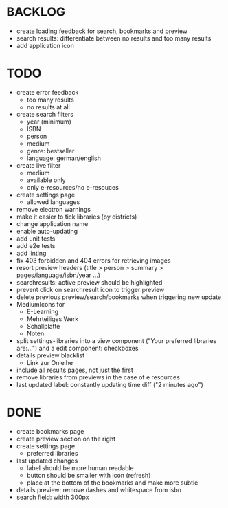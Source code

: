 # BACKLOG
* create loading feedback for search, bookmarks and preview
* search results: differentiate between no results and too many results
* add application icon

# TODO
* create error feedback
    - too many results
    - no results at all
* create search filters
    - year (minimum)
    - ISBN
    - person
    - medium
    - genre: bestseller
    - language: german/english
* create live filter
    - medium
    - available only
    - only e-resources/no e-resouces
* create settings page
    - allowed languages
* remove electron warnings
* make it easier to tick libraries (by districts)
* change application name
* enable auto-updating
* add unit tests
* add e2e tests
* add linting
* fix 403 forbidden and 404 errors for retrieving images
* resort preview headers (title > person > summary > pages/language/isbn/year ...)
* searchresults: active preview should be highlighted
* prevent click on searchresult icon to trigger preview
* delete previous preview/search/bookmarks when triggering new update
* MediumIcons for
    - E-Learning
    - Mehrteiliges Werk
    - Schallplatte
    - Noten
* split settings-libraries into a view component ("Your preferred libraries are:...") and a edit component: checkboxes
* details preview blacklist
    - Link zur Onleihe
* include all results pages, not just the first
* remove libraries from previews in the case of e resources
* last updated label: constantly updating time diff ("2 minutes ago")

# DONE
* create bookmarks page
* create preview section on the right
* create settings page
    - preferred libraries
* last updated changes
    - label should be more human readable
    - button should be smaller with icon (refresh)
    - place at the bottom of the bookmarks and make more subtle
* details preview: remove dashes and whitespace from isbn
* search field: width 300px

